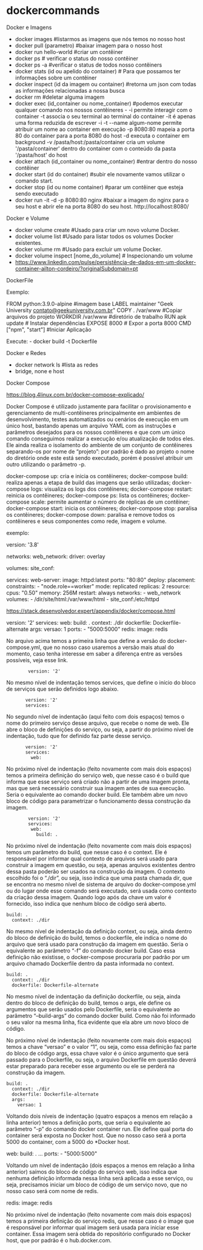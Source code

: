 # dockercommands

Docker e Imagens

- docker images  #listarmos as imagens que nós temos no nosso host
- docker pull (parametro)  #baixar imagem para o nosso host
- docker run hello-world  #criar um contêiner
- docker ps  # verificar o status do nosso contêiner
- docker ps -a #verificar o status de todos nosso contêiners
- docker stats (id ou apelido do container)  # Para que possamos ter informações sobre um contêiner
- docker inspect (id da imagem ou container)  #retorna um json com todas as informações relacionadas a nossa busca
- docker rm  #deletar alguma imagem
- docker exec (id_container ou nome_container)  #podemos executar qualquer comando nos nossos contêineres
                                                    - -i permite interagir com o container
                                                    -t associa o seu terminal ao terminal do container
                                                    -it é apenas uma forma reduzida de escrever -i -t
                                                    --name algum-nome permite atribuir um nome ao container em execução
                                                    -p 8080:80 mapeia a porta 80 do container para a porta 8080 do host
                                                    -d executa o container em background
                                                    -v /pasta/host:/pasta/container cria um volume '/pasta/container' dentro do container com o conteúdo da pasta '/pasta/host' do host
- docker attach (id_container ou nome_container) #entrar dentro do nosso contêiner
- docker start (id do container)  #subir ele novamente vamos utilizar o comando start.
- docker stop (id ou nome container) #parar um contêiner que esteja sendo executado
- docker run -it -d -p 8080:80 nginx  #baixar a imagem do nginx para o seu host e abrir ele na porta 8080 do seu host. http://localhost:8080/


Docker e Volume 

- docker volume create  #Usado para criar um novo volume Docker.
- docker volume list  #Usado para listar todos os volumes Docker existentes.
- docker volume rm  #Usado para excluir um volume Docker.
- docker volume inspect [nome_do_volume]  # Inspecionando um volume
- https://www.linkedin.com/pulse/persistência-de-dados-em-um-docker-container-ailton-cordeiro/?originalSubdomain=pt


DockerFile

Exemplo:

FROM python:3.9.0-alpine                                                                    #imagem base
LABEL maintainer "Geek University <contato@geekuniversity.com.br>"
COPY . /var/www                                                                                 #Copiar arquivos do projeto
WORKDIR /var/www                                                                             #diretório de trabalho
RUN apk update                                                                                  # Instalar dependências
EXPOSE 8000                                                                                      # Expor a porta 8000
CMD ["npm", "start"]                                                                           #Iniciar Aplicação

Execute: - docker build -t Dockerfile



Docker e Redes 

- docker network ls  #lista as redes
- bridge, none e host




Docker Compose

https://blog.4linux.com.br/docker-compose-explicado/

Docker Compose é utilizado justamente para facilitar o provisionamento e gerenciamento de multi-contêineres principalmente em ambientes de desenvolvimento, testes automatizados ou cenários de execução em um único host, bastando apenas um arquivo YAML com as instruções e parâmetros desejados para os nossos contêineres e que com um único comando conseguimos realizar a execução e/ou atualização de todos eles. Ele ainda realiza o isolamento do ambiente de um conjunto de contêineres separando-os por nome de “projeto”: por padrão é dado ao projeto o nome do diretório onde este está sendo executado, porém é possível atribuir um outro utilizando o parâmetro -p.

docker-compose up: cria e inicia os contêineres;
docker-compose build: realiza apenas a etapa de build das imagens que serão utilizadas;
docker-compose logs: visualiza os logs dos contêineres;
docker-compose restart: reinicia os contêineres;
docker-compose ps: lista os contêineres;
docker-compose scale: permite aumentar o número de réplicas de um contêiner;
docker-compose start: inicia os contêineres;
docker-compose stop: paralisa os contêineres;
docker-compose down: paralisa e remove todos os contêineres e seus componentes como rede, imagem e volume.


exemplo: 

version: '3.8'

networks:
  web_network:
    driver: overlay

volumes:
  site_conf:

services:
  web-server:
    image: httpd:latest
    ports: "80:80"
    deploy:
      placement:
        constraints:
          - "node.role==worker"
      mode: replicated
      replicas: 2
      resource:
        cpus: "0.50"
        memory: 256M
    restart: always
    networks:
      - web_network
    volumes:
      - /dir/site/html:/var/www/html
      - site_conf:/etc/httpd





https://stack.desenvolvedor.expert/appendix/docker/compose.html


version: '2'
services:
  web:
    build: .
      context: ./dir
      dockerfile: Dockerfile-alternate
      args:
        versao: 1
    ports:
      - "5000:5000"
  redis:
    image: redis


No arquivo acima temos a primeira linha que define a versão do docker-compose.yml, que no nosso caso usaremos a versão mais atual do momento, caso tenha interesse em saber a diferença entre as versões possíveis, veja esse link.

            version: '2'

No mesmo nível de indentação temos services, que define o início do bloco de serviços que serão definidos logo abaixo.

           version: '2'
           services:

No segundo nível de indentação (aqui feito com dois espaços) temos o nome do primeiro serviço desse arquivo, que recebe o nome de web. Ele abre o bloco de definições do serviço, ou seja, a partir do próximo nível de indentação, tudo que for definido faz parte desse serviço.

           version: '2'
           services:
             web:

No próximo nível de indentação (feito novamente com mais dois espaços) temos a primeira definição do serviço web, que nesse caso é o build que informa que esse serviço será criado não a partir de uma imagem pronta, mas que será necessário construir sua imagem antes de sua execução. Seria o equivalente ao comando docker build. Ele também abre um novo bloco de código para parametrizar o funcionamento dessa construção da imagem.

            version: '2'
            services:
             web:
               build: .

No próximo nível de indentação (feito novamente com mais dois espaços) temos um parâmetro do build, que nesse caso é o context. Ele é responsável por informar qual contexto de arquivos será usado para construir a imagem em questão, ou seja, apenas arquivos existentes dentro dessa pasta poderão ser usados na construção da imagem. O contexto escolhido foi o “./dir”, ou seja, isso indica que uma pasta chamada dir, que se encontra no mesmo nível de sistema de arquivo do docker-compose.yml ou do lugar onde esse comando será executado, será usada como contexto da criação dessa imagem. Quando logo após da chave um valor é fornecido, isso indica que nenhum bloco de código será aberto.

    build: .
      context: ./dir

No mesmo nível de indentação da definição context, ou seja, ainda dentro do bloco de definição do build, temos o dockerfile, ele indica o nome do arquivo que será usado para construção da imagem em questão. Seria o equivalente ao parâmetro “-f” do comando docker build. Caso essa definição não existisse, o docker-compose procuraria por padrão por um arquivo chamado Dockerfile dentro da pasta informada no context.

    build: .
      context: ./dir
      dockerfile: Dockerfile-alternate

No mesmo nível de indentação da definição dockerfile, ou seja, ainda dentro do bloco de definição do build, temos o args, ele define os argumentos que serão usados pelo Dockerfile, seria o equivalente ao parâmetro “–build-args” do comando docker build. Como não foi informado o seu valor na mesma linha, fica evidente que ela abre um novo bloco de código.

No próximo nível de indentação (feito novamente com mais dois espaços) temos a chave “versao” e o valor “1”, ou seja, como essa definição faz parte do bloco de código args, essa chave valor é o único argumento que será passado para o Dockerfile, ou seja, o arquivo Dockerfile em questão deverá estar preparado para receber esse argumento ou ele se perderá na construção da imagem.

    build: .
      context: ./dir
      dockerfile: Dockerfile-alternate
      args:
        versao: 1

Voltando dois níveis de indentação (quatro espaços a menos em relação a linha anterior) temos a definição ports, que seria o equivalente ao parâmetro “-p” do comando docker container run. Ele define qual porta do container será exposta no Docker host. Que no nosso caso será a porta 5000 do container, com a 5000 do *Docker host.

  web:
    build: .
    ...
    ports:
      - "5000:5000"

Voltando um nível de indentação (dois espaços a menos em relação a linha anterior) saímos do bloco de código do serviço web, isso indica que nenhuma definição informada nessa linha será aplicada a esse serviço, ou seja, precisamos iniciar um bloco de código de um serviço novo, que no nosso caso será com nome de redis.

  redis:
    image: redis

No próximo nível de indentação (feito novamente com mais dois espaços) temos a primeira definição do serviço redis, que nesse caso é o image que é responsável por informar qual imagem será usada para iniciar esse container. Essa imagem será obtida do repositório configurado no Docker host, que por padrão é o hub.docker.com.
